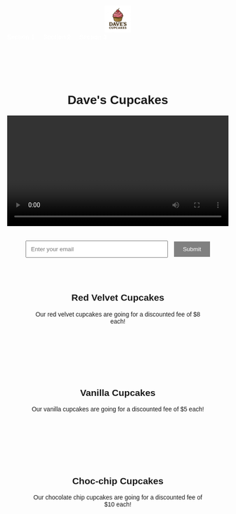 <!DOCTYPE html> 
<html>
<head>
  <title>Product Landing Page</title>
  <link rel="stylesheet" href="style.css" />
  <style>
    body {
      margin: 0;
      font-family: Arial, sans-serif;
    }

    /* Header/Nav Bar Styling */
    #header {
      position: fixed;
      top: 0;
      width: 100%;
      background-color: #808080;
      display: flex;
      align-items: center;
      justify-content: space-between;
      padding: 10px 30px;
      box-sizing: border-box;
      z-index: 1000;
    }

    #header-img {
      height: 60px;
    }

    #nav-bar {
      display: flex;
      gap: 20px;
    }

    .nav-link {
      text-decoration: none;
      color: white;
      font-weight: bold;
      transition: color 0.3s;
    }

    .nav-link:hover {
      color: #ffcccb;
    }

    /* Title styling (moved below nav bar) */
    #title {
      margin-top: 120px;
      text-align: center;
    }

    /* Video styling */
    #video {
      width: 100%;
      height: auto;
    }

    /* Form styling */
    #form {
      margin-top: 30px;
      text-align: center;
    }

    #email {
      width: 300px;
      padding: 10px;
      margin-right: 10px;
    }

    #submit {
      padding: 10px 20px;
      background-color: #808080;
      color: white;
      border: none;
      cursor: pointer;
    }

    #submit:hover {
      background-color: #666666;
    }

    section { 
      padding: 50px;
      text-align: center;
    }

    /* Responsive for small screens */
    @media (max-width: 600px) {
      #header {
        flex-direction: column;
        align-items: flex-start;
      }

      #nav-bar {
        flex-direction: column;
        align-items: flex-start;
      }

      #email, #submit {
        width: 100%;
        margin: 5px 0;
      }
    }
  </style>
</head>

<body>
  <header id="header">
    <img id="header-img" src="https://raw.githubusercontent.com/CMULS/Product-Landing-Page/refs/heads/main/Copilot_20251016_131229.png" alt="Logo">
    <nav id="nav-bar">
      <a class="nav-link" href="#section1">Section 1</a>
      <a class="nav-link" href="#section2">Section 2</a>
      <a class="nav-link" href="#section3">Section 3</a>
    </nav>
  </header>

  <h1 id="title">Dave's Cupcakes</h1> 

  <video id="video" src="product-video.mp4" controls></video>

  <form id="form" action="https://www.freecodecamp.com/email-submit">
    <input id="email" type="email" name="email" placeholder="Enter your email" required>
    <input id="submit" type="submit" value="Submit">
  </form>

  <section id="section1">
    <h2>Red Velvet Cupcakes</h2>
    <p>Our red velvet cupcakes are going for a discounted fee of $8 each!</p>
  </section>

  <section id="section2">
    <h2>Vanilla Cupcakes</h2>
    <p>Our vanilla cupcakes are going for a discounted fee of $5 each!</p>
  </section>

  <section id="section3">
    <h2>Choc-chip Cupcakes</h2>
    <p>Our chocolate chip cupcakes are going for a discounted fee of $10 each!</p>
  </section>
</body>
</html>

